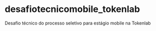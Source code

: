 # desafiotecnicomobile_tokenlab
Desafio técnico do processo seletivo para estágio mobile na Tokenlab
